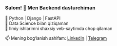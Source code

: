 ### Salom! 👋 Men Backend dasturchiman  
🔹 Python | Django | FastAPI  
🔹 Data Science bilan qiziqaman  
🔹 Ilmiy ishlarimni shaxsiy veb-saytimda chop qilaman  

📫 Mening bog‘lanish sahifam: [LinkedIn](https://linkedin.com/in/yourprofile) | [Telegram](https://t.me/yourusername)  

